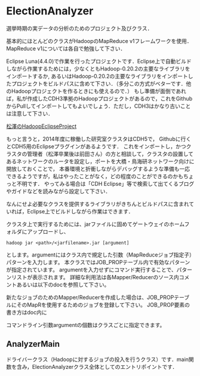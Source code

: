 # ElectionAnalyzer

選挙時期の実データの分析のためのプロジェクト及びクラス．

基本的にほとんどのクラスがHadoopのMapReduce v1フレームワークを使用．MapReduce v1については各自で勉強して下さい．

Eclipse Luna(4.4.0)で作業を行ったプロジェクトです．Eclipse上で自動ビルドしながら作業するためには，少なくともHadoop-0.20.2の主要なライブラリをインポートするか,
あるいはHadoop-0.20.2の主要なライブラリをインポートしたプロジェクトをビルドパスに含めて下さい．（多分この方式がベターです．他のHadoopプロジェクトを作るときにも使えるので．）
もし準備が面倒であれば，私が作成したCDH3準拠のHadoopプロジェクトがあるので，これをGithubからPullしてインポートしてもよいでしょう．ただし，CDH3はかなり古いことは注意して下さい．
  
[松澤のHadoopEclipseProject](https://github.com/YuMatsuzawa/HadoopEclipseProject)

もっと言うと，2014年度に稼働した研究室クラスタはCDH5で，  Githubに行くとCDH5用のEclipseプラグインがあるようです．
これをインポートし，かつクラスタの管理者（松澤卒業後は前田さん）の方と相談して，クラスタの設置してあるネットワークのルータを設定し，ポートを大橋・鳥海研ネットワーク向けに開放しておくことで，
本番環境と折衝しながらデバッグするような準備も一応できるようですが，私はやったことがなく，どの程度のことができるのかもちょっと不明です．
やってみる場合は「CDH Eclipse」等で検索して出てくるブログやガイドなどを読みながら設定して下さい．

なんにせよ必要なクラスを提供するライブラリがきちんとビルドパスに含まれていれば，Eclipse上でビルドしながら作業はできます．

クラスタ上で実行するためには、jarファイルに固めてゲートウェイのホームフォルダにアップロードし、

``hadoop jar <path>/<jarfilename>.jar [argument]``

とします。argumentにはクラス内で規定した引数（MapReduceジョブ指定子）パターンを入力します。
本クラスではJOB_PROPテーブル内で有効なパターンが指定されています。
argumentを入力せずにコマンド実行することで、パターンリストが表示されます。
詳細な利用法は各Mapper/Reducerのソース内コメントあるいは以下のdocを参照して下さい。

新たなジョブのためのMapper/Reducerを作成した場合は、JOB_PROPテーブルにそのMapRを使用するためのジョブを登録して下さい。
JOB_PROP要素の書き方はdoc内に

コマンドライン引数argumentの個数はクラスごとに指定できます。



## AnalyzerMain

ドライバークラス（Hadoopに対するジョブの投入を行うクラス）です．main関数を含み，ElectionAnalyzerクラス全体としてのエントリポイントです．